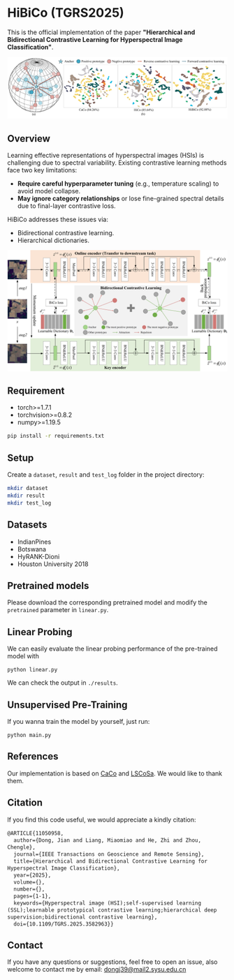 # HiBiCo (TGRS2025)

This is the official implementation of the paper **"Hierarchical and Bidirectional Contrastive Learning for Hyperspectral Image Classification"**.

![HiBiCo_Motivation](./HiBiCo_Motivation.png "HiBiCo_Motivation")
## Overview

Learning effective representations of hyperspectral images (HSIs) is challenging due to spectral variability. Existing contrastive learning methods face two key limitations:

- **Require careful hyperparameter tuning** (e.g., temperature scaling) to avoid model collapse.
- **May ignore category relationships** or lose fine-grained spectral details due to final-layer contrastive loss.

HiBiCo addresses these issues via:
- Bidirectional contrastive learning.
- Hierarchical dictionaries.

![HiBiCo_graph](./HiBiCo_graph.png "graph")

## Requirement
- torch>=1.7.1
- torchvision>=0.8.2
- numpy>=1.19.5
```bash
pip install -r requirements.txt
```

## Setup
Create a `dataset`, `result` and `test_log` folder in the project directory:
```bash
mkdir dataset
mkdir result
mkdir test_log
```

## Datasets
- IndianPines
- Botswana
- HyRANK-Dioni
- Houston University 2018

## Pretrained models
Please download the corresponding pretrained model and modify the `pretrained` parameter in `linear.py`.

## Linear Probing
We can easily evaluate the linear probing performance of the pre-trained model with
```
python linear.py
```
We can check the output in `./results`.

## Unsupervised Pre-Training
If you wanna train the model by yourself, just run:
```
python main.py
```

## References
Our implementation is based on [CaCo](https://github.com/maple-research-lab/CaCo) and [LSCoSa](https://github.com/sakurashine/LSCoSa). We would like to thank them.

## Citation
lf you find this code useful, we would appreciate a kindly citation:
```
@ARTICLE{11050958,
  author={Dong, Jian and Liang, Miaomiao and He, Zhi and Zhou, Chengle},
  journal={IEEE Transactions on Geoscience and Remote Sensing}, 
  title={Hierarchical and Bidirectional Contrastive Learning for Hyperspectral Image Classification}, 
  year={2025},
  volume={},
  number={},
  pages={1-1},
  keywords={Hyperspectral image (HSI);self-supervised learning (SSL);learnable prototypical contrastive learning;hierarchical deep supervision;bidirectional contrastive learning},
  doi={10.1109/TGRS.2025.3582963}}
```

## Contact
If you have any questions or suggestions, feel free to open an issue, also welcome to contact me by email: dongj39@mail2.sysu.edu.cn
